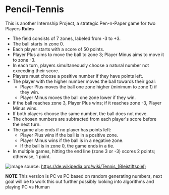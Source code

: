 # Pencil-Tennis
This is another Internship Project, a strategic Pen-n-Paper game for two Players
**Rules**
- The field consists of 7 zones, labeled from -3 to +3.
- The ball starts in zone 0.
- Each player starts with a score of 50 points.
- Player Plus aims to move the ball to zone 3; Player Minus aims to move it to zone -3.
- In each turn, players simultaneously choose a natural number not exceeding their score.
- Players must choose a positive number if they have points left.
- The player with the higher number moves the ball towards their goal:
  - Player Plus moves the ball one zone higher (minimum to zone 1) if they win.
  - Player Minus moves the ball one zone lower if they win.
- If the ball reaches zone 3, Player Plus wins; if it reaches zone -3, Player Minus wins.
- If both players choose the same number, the ball does not move.
- The chosen numbers are subtracted from each player's score before the next turn.
- The game also ends if no player has points left:
  - Player Plus wins if the ball is in a positive zone.
  - Player Minus wins if the ball is in a negative zone.
  - If the ball is in zone 0, the game ends in a tie.
- In multiple games, hitting the end line (zone 3 or -3) scores 2 points; otherwise, 1 point. 

![image](https://github.com/user-attachments/assets/b8d82706-79aa-4bb7-9a63-85c83d126dff)
source: https://de.wikipedia.org/wiki/Tennis_(Bleistiftspiel)

**NOTE**
This version is PC vs PC based on random generating numbers, next goal will be to work this out further possibly looking into algorithms and playing PC vs Human
